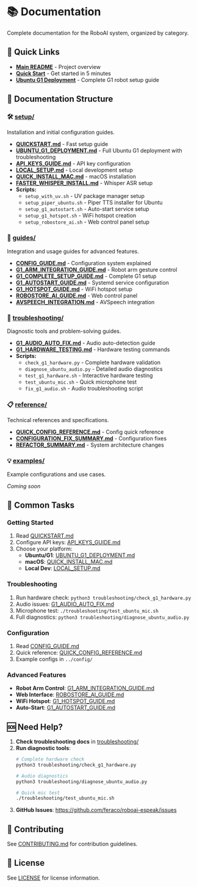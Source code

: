 # 📚 Documentation

Complete documentation for the RoboAI system, organized by category.

## 🚀 Quick Links

- **[Main README](../README.md)** - Project overview
- **[Quick Start](setup/QUICKSTART.md)** - Get started in 5 minutes
- **[Ubuntu G1 Deployment](setup/UBUNTU_G1_DEPLOYMENT.md)** - Complete G1 robot setup guide

## 📁 Documentation Structure

### 🛠️ [setup/](setup/)
Installation and initial configuration guides.

- **[QUICKSTART.md](setup/QUICKSTART.md)** - Fast setup guide
- **[UBUNTU_G1_DEPLOYMENT.md](setup/UBUNTU_G1_DEPLOYMENT.md)** - Full Ubuntu G1 deployment with troubleshooting
- **[API_KEYS_GUIDE.md](setup/API_KEYS_GUIDE.md)** - API key configuration
- **[LOCAL_SETUP.md](setup/LOCAL_SETUP.md)** - Local development setup
- **[QUICK_INSTALL_MAC.md](setup/QUICK_INSTALL_MAC.md)** - macOS installation
- **[FASTER_WHISPER_INSTALL.md](setup/FASTER_WHISPER_INSTALL.md)** - Whisper ASR setup
- **Scripts:**
  - `setup_with_uv.sh` - UV package manager setup
  - `setup_piper_ubuntu.sh` - Piper TTS installer for Ubuntu
  - `setup_g1_autostart.sh` - Auto-start service setup
  - `setup_g1_hotspot.sh` - WiFi hotspot creation
  - `setup_robostore_ai.sh` - Web control panel setup

### 📖 [guides/](guides/)
Integration and usage guides for advanced features.

- **[CONFIG_GUIDE.md](guides/CONFIG_GUIDE.md)** - Configuration system explained
- **[G1_ARM_INTEGRATION_GUIDE.md](guides/G1_ARM_INTEGRATION_GUIDE.md)** - Robot arm gesture control
- **[G1_COMPLETE_SETUP_GUIDE.md](guides/G1_COMPLETE_SETUP_GUIDE.md)** - Complete G1 setup
- **[G1_AUTOSTART_GUIDE.md](guides/G1_AUTOSTART_GUIDE.md)** - Systemd service configuration
- **[G1_HOTSPOT_GUIDE.md](guides/G1_HOTSPOT_GUIDE.md)** - WiFi hotspot setup
- **[ROBOSTORE_AI_GUIDE.md](guides/ROBOSTORE_AI_GUIDE.md)** - Web control panel
- **[AVSPEECH_INTEGRATION.md](guides/AVSPEECH_INTEGRATION.md)** - AVSpeech integration

### 🔧 [troubleshooting/](troubleshooting/)
Diagnostic tools and problem-solving guides.

- **[G1_AUDIO_AUTO_FIX.md](troubleshooting/G1_AUDIO_AUTO_FIX.md)** - Audio auto-detection guide
- **[G1_HARDWARE_TESTING.md](troubleshooting/G1_HARDWARE_TESTING.md)** - Hardware testing commands
- **Scripts:**
  - `check_g1_hardware.py` - Complete hardware validation
  - `diagnose_ubuntu_audio.py` - Detailed audio diagnostics
  - `test_g1_hardware.sh` - Interactive hardware testing
  - `test_ubuntu_mic.sh` - Quick microphone test
  - `fix_g1_audio.sh` - Audio troubleshooting script

### 📋 [reference/](reference/)
Technical references and specifications.

- **[QUICK_CONFIG_REFERENCE.md](reference/QUICK_CONFIG_REFERENCE.md)** - Config quick reference
- **[CONFIGURATION_FIX_SUMMARY.md](reference/CONFIGURATION_FIX_SUMMARY.md)** - Configuration fixes
- **[REFACTOR_SUMMARY.md](reference/REFACTOR_SUMMARY.md)** - System architecture changes

### 💡 [examples/](examples/)
Example configurations and use cases.

*Coming soon*

## 🎯 Common Tasks

### Getting Started
1. Read [QUICKSTART.md](setup/QUICKSTART.md)
2. Configure API keys: [API_KEYS_GUIDE.md](setup/API_KEYS_GUIDE.md)
3. Choose your platform:
   - **Ubuntu/G1**: [UBUNTU_G1_DEPLOYMENT.md](setup/UBUNTU_G1_DEPLOYMENT.md)
   - **macOS**: [QUICK_INSTALL_MAC.md](setup/QUICK_INSTALL_MAC.md)
   - **Local Dev**: [LOCAL_SETUP.md](setup/LOCAL_SETUP.md)

### Troubleshooting
1. Run hardware check: `python3 troubleshooting/check_g1_hardware.py`
2. Audio issues: [G1_AUDIO_AUTO_FIX.md](troubleshooting/G1_AUDIO_AUTO_FIX.md)
3. Microphone test: `./troubleshooting/test_ubuntu_mic.sh`
4. Full diagnostics: `python3 troubleshooting/diagnose_ubuntu_audio.py`

### Configuration
1. Read [CONFIG_GUIDE.md](guides/CONFIG_GUIDE.md)
2. Quick reference: [QUICK_CONFIG_REFERENCE.md](reference/QUICK_CONFIG_REFERENCE.md)
3. Example configs in `../config/`

### Advanced Features
- **Robot Arm Control**: [G1_ARM_INTEGRATION_GUIDE.md](guides/G1_ARM_INTEGRATION_GUIDE.md)
- **Web Interface**: [ROBOSTORE_AI_GUIDE.md](guides/ROBOSTORE_AI_GUIDE.md)
- **WiFi Hotspot**: [G1_HOTSPOT_GUIDE.md](guides/G1_HOTSPOT_GUIDE.md)
- **Auto-Start**: [G1_AUTOSTART_GUIDE.md](guides/G1_AUTOSTART_GUIDE.md)

## 🆘 Need Help?

1. **Check troubleshooting docs** in [troubleshooting/](troubleshooting/)
2. **Run diagnostic tools**:
   ```bash
   # Complete hardware check
   python3 troubleshooting/check_g1_hardware.py
   
   # Audio diagnostics
   python3 troubleshooting/diagnose_ubuntu_audio.py
   
   # Quick mic test
   ./troubleshooting/test_ubuntu_mic.sh
   ```
3. **GitHub Issues**: https://github.com/feraco/roboai-espeak/issues

## 🤝 Contributing

See [CONTRIBUTING.md](../CONTRIBUTING.md) for contribution guidelines.

## 📜 License

See [LICENSE](../LICENSE) for license information.
